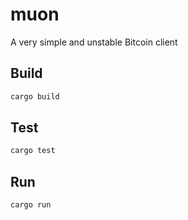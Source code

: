 # muon

A very simple and unstable Bitcoin client

## Build

```bash
cargo build
```

## Test

```bash
cargo test
```

## Run

```bash
cargo run
```
